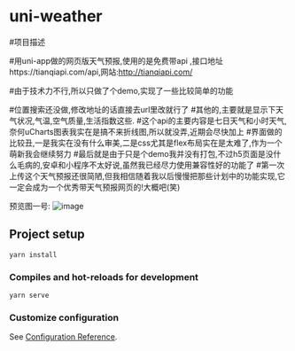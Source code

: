 # uni-weather

#项目描述

#用uni-app做的网页版天气预报,使用的是免费带api ,接口地址https://tianqiapi.com/api,网站:http://tianqiapi.com/

#由于技术力不行,所以只做了个demo,实现了一些比较简单的功能

#位置搜索还没做,修改地址的话直接去url里改就行了
#其他的,主要就是显示下天气状况,气温,空气质量,生活指数这些.
#这个api的主要内容是七日天气和小时天气,奈何uCharts图表我实在是搞不来折线图,所以就没弄,近期会尽快加上
#界面做的比较丑,一是我实在没有什么审美,二是css尤其是flex布局实在是太难了,作为一个萌新我会继续努力
#最后就是由于只是个demo我并没有打包,不过h5页面是没什么毛病的,安卓和小程序不太好说,虽然我已经尽力使用兼容性好的功能了
#第一次上传这个天气预报还很简陋,但我相信随着我以后慢慢把那些计划中的功能实现,它一定会成为一个优秀带天气预报网页的!大概吧(笑)

预览图一号:
![image](https://github.com/Haru-Arashi/uni-weather/blob/master/src/static/uni-weather-demo1.jpg)
## Project setup
```
yarn install
```

### Compiles and hot-reloads for development
```
yarn serve
```

### Customize configuration
See [Configuration Reference](https://cli.vuejs.org/config/).
